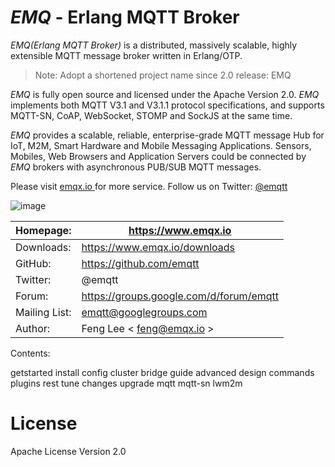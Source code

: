 #  *EMQ* \- Erlang MQTT Broker 

*EMQ(Erlang MQTT Broker)* is a distributed, massively scalable, highly extensible MQTT message broker written in Erlang/OTP. 

> Note: Adopt a shortened project name since 2.0 release: EMQ 

*EMQ* is fully open source and licensed under the Apache Version 2.0. *EMQ* implements both MQTT V3.1 and V3.1.1 protocol specifications, and supports MQTT-SN, CoAP, WebSocket, STOMP and SockJS at the same time. 

*EMQ* provides a scalable, reliable, enterprise-grade MQTT message Hub for IoT, M2M, Smart Hardware and Mobile Messaging Applications. Sensors, Mobiles, Web Browsers and Application Servers could be connected by *EMQ* brokers with asynchronous PUB/SUB MQTT messages. 

Please visit [ emqx.io ](https://www.emqx.io) for more service. Follow us on Twitter: [ @emqtt ](https://twitter.com/emqtt)

![image](./_static/images/emqtt.png)

Homepage:     |  [ https://www.emqx.io ](https://www.emqx.io)                                         
--------------|---------------------------------------------------------------------------------------
Downloads:    |  [ https://www.emqx.io/downloads ](https://www.emqx.io/downloads)                     
GitHub:       |  [ https://github.com/emqtt ](https://github.com/emqtt)                               
Twitter:      |  @emqtt                                                                               
Forum:        |  [ https://groups.google.com/d/forum/emqtt ](https://groups.google.com/d/forum/emqtt) 
Mailing List: |  emqtt@googlegroups.com                                                               
Author:       |  Feng Lee < feng@emqx.io >                                                            



Contents: 

getstarted install config cluster bridge guide advanced design commands plugins rest tune changes upgrade mqtt mqtt-sn lwm2m 

#  License 

Apache License Version 2.0 
